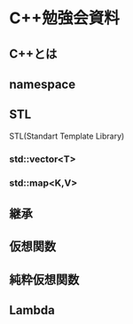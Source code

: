 # C++勉強会資料

## C++とは

## namespace

## STL

STL(Standart Template Library)

### std::vector\<T>

### std::map\<K,V>

## 継承

## 仮想関数

## 純粋仮想関数

## Lambda

